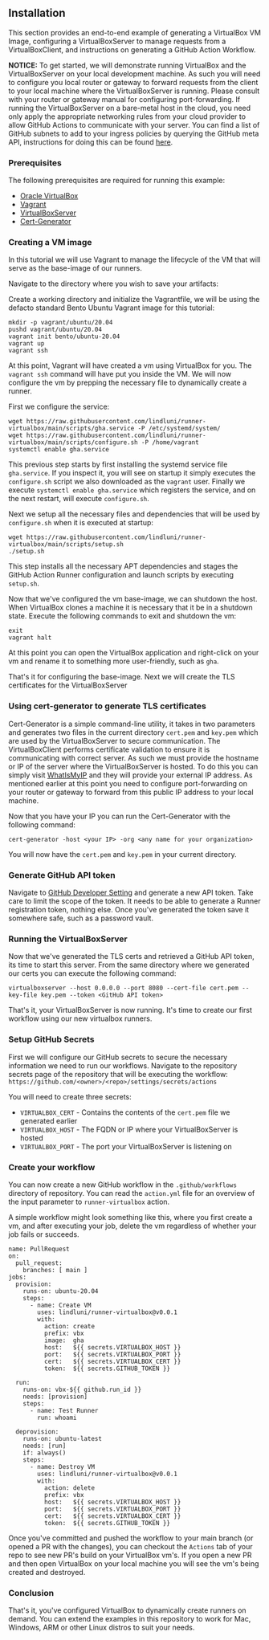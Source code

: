 
## Installation

This section provides an end-to-end example of generating a VirtualBox VM Image, configuring a VirtualBoxServer
to manage requests from a VirtualBoxClient, and instructions on generating a GitHub Action Workflow.

**NOTICE:** To get started, we will demonstrate running VirtualBox and the VirtualBoxServer on your local development machine.
As such you will need to configure you local router or gateway to forward requests from the client to your
local machine where the VirtualBoxServer is running. Please consult with your router or gateway manual for
configuring port-forwarding. If running the VirtualBoxServer on a bare-metal host in the cloud, you need only
apply the appropriate networking rules from your cloud provider to allow GitHub Actions to communicate with your
server. You can find a list of GitHub subnets to add to your ingress policies by querying the GitHub meta API,
instructions for doing this can be found [here](https://docs.github.com/en/github/authenticating-to-github/about-githubs-ip-addresses).

### Prerequisites

The following prerequisites are required for running this example:

- [Oracle VirtualBox](https://www.virtualbox.org/)
- [Vagrant](https://www.vagrantup.com/)
- [VirtualBoxServer](https://github.com/lindluni/runner-virtualbox/releases)
- [Cert-Generator](https://github.com/lindluni/runner-virtualbox/releases)

### Creating a VM image

In this tutorial we will use Vagrant to manage the lifecycle of the VM that will serve as the base-image
of our runners.

Navigate to the directory where you wish to save your artifacts:

Create a working directory and initialize the Vagrantfile, we will be using the defacto standard Bento
Ubuntu Vagrant image for this tutorial:

```
mkdir -p vagrant/ubuntu/20.04
pushd vagrant/ubuntu/20.04
vagrant init bento/ubuntu-20.04
vagrant up
vagrant ssh
```

At this point, Vagrant will have created a vm using VirtualBox for you. The `vagrant ssh` command will
have put you inside the VM. We will now configure the vm by prepping the necessary file to dynamically
create a runner.

First we configure the service:

```
wget https://raw.githubusercontent.com/lindluni/runner-virtualbox/main/scripts/gha.service -P /etc/systemd/system/
wget https://raw.githubusercontent.com/lindluni/runner-virtualbox/main/scripts/configure.sh -P /home/vagrant
systemctl enable gha.service
```

This previous step starts by first installing the systemd service file `gha.service`. If you inspect it, you will
see on startup it simply executes the `configure.sh` script we also downloaded as the `vagrant` user. Finally
we execute `systemctl enable gha.service` which registers the service, and on the next restart, will
execute `configure.sh`.

Next we setup all the necessary files and dependencies that will be used by `configure.sh` when it is executed
at startup:

```
wget https://raw.githubusercontent.com/lindluni/runner-virtualbox/main/scripts/setup.sh
./setup.sh
```

This step installs all the necessary APT dependencies and stages the GitHub Action Runner configuration and
launch scripts by executing `setup.sh`.

Now that we've configured the vm base-image, we can shutdown the host. When VirtualBox clones a machine
it is necessary that it be in a shutdown state. Execute the following commands to exit and shutdown the vm:

```
exit
vagrant halt
```

At this point you can open the VirtualBox application and right-click on your vm and rename it to something
more user-friendly, such as `gha`.

That's it for configuring the base-image. Next we will create the TLS certificates for the VirtualBoxServer

### Using cert-generator to generate TLS certificates

Cert-Generator is a simple command-line utility, it takes in two parameters and generates two files in
the current directory `cert.pem` and `key.pem` which are used by the VirtualBoxServer to secure communication.
The VirtualBoxClient performs certificate validation to ensure it is communicating with correct server. As such
we must provide the hostname or IP of the server where the VirtualBoxServer is hosted. To do this you can simply
visit [WhatIsMyIP](http://whatismyip.host/) and they will provide your external IP address. As mentioned
earlier at this point you need to configure port-forwarding on your router or gateway to forward from this
public IP address to your local machine.

Now that you have your IP you can run the Cert-Generator with the following command:
```
cert-generator -host <your IP> -org <any name for your organization> 
```

You will now have the `cert.pem` and `key.pem` in your current directory.

### Generate GitHub API token

Navigate to [GitHub Developer Setting](https://github.com/settings/tokens) and generate a new API token.
Take care to limit the scope of the token. It needs to be able to generate a Runner registration token, nothing
else. Once you've generated the token save it somewhere safe, such as a password vault.

### Running the VirtualBoxServer

Now that we've generated the TLS certs and retrieved a GitHub API token, its time to start this server.
From the same directory where we generated our certs you can execute the following command:

```
virtualboxserver --host 0.0.0.0 --port 8080 --cert-file cert.pem --key-file key.pem --token <GitHub API token>
```

That's it, your VirtualBoxServer is now running. It's time to create our first workflow using our new virtualbox
runners.

### Setup GitHub Secrets

First we will configure our GitHub secrets to secure the necessary information we need to run our workflows.
Navigate to the repository secrets page of the repository that will be executing the workflow:
`https://github.com/<owner>/<repo>/settings/secrets/actions`

You will need to create three secrets:

- `VIRTUALBOX_CERT` - Contains the contents of the `cert.pem` file we generated earlier
- `VIRTUALBOX_HOST` - The FQDN or IP where your VirtualBoxServer is hosted
- `VIRTUALBOX_PORT` - The port your VirtualBoxServer is listening on

### Create your workflow

You can now create a new GitHub workflow in the `.github/workflows` directory of repository. You can
read the `action.yml` file for an overview of the input parameter to `runner-virtualbox` action.

A simple workflow might look something like this, where you first create a vm, and after executing
your job, delete the vm regardless of whether your job fails or succeeds.

```
name: PullRequest
on:
  pull_request:
    branches: [ main ]
jobs:
  provision:
    runs-on: ubuntu-20.04
    steps:
      - name: Create VM
        uses: lindluni/runner-virtualbox@v0.0.1
        with:
          action: create
          prefix: vbx
          image:  gha
          host:   ${{ secrets.VIRTUALBOX_HOST }}
          port:   ${{ secrets.VIRTUALBOX_PORT }}
          cert:   ${{ secrets.VIRTUALBOX_CERT }}
          token:  ${{ secrets.GITHUB_TOKEN }}

  run:
    runs-on: vbx-${{ github.run_id }}
    needs: [provision]
    steps:
      - name: Test Runner      
        run: whoami
  
  deprovision:
    runs-on: ubuntu-latest
    needs: [run]
    if: always()
    steps:
      - name: Destroy VM
        uses: lindluni/runner-virtualbox@v0.0.1
        with:
          action: delete
          prefix: vbx
          host:   ${{ secrets.VIRTUALBOX_HOST }}
          port:   ${{ secrets.VIRTUALBOX_PORT }}
          cert:   ${{ secrets.VIRTUALBOX_CERT }}
          token:  ${{ secrets.GITHUB_TOKEN }}
```

Once you've committed and pushed the workflow to your main branch (or opened a PR with the changes),
you can checkout the `Actions` tab of your repo to see new PR's build on your VirtualBox vm's. If you
open a new PR and then open VirtualBox on your local machine you will see the vm's being created and
destroyed.

### Conclusion

That's it, you've configured VirtualBox to dynamically create runners on demand. You can extend the
examples in this repository to work for Mac, Windows, ARM or other Linux distros to suit your needs.